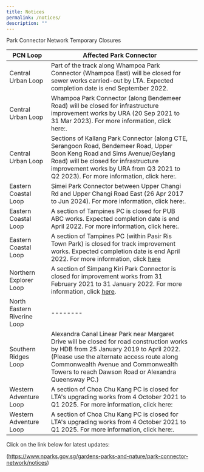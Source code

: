 ```yaml
---
title: Notices
permalink: /notices/
description: ""
---
```

Park Connector Network Temporary Closures


| PCN Loop | Affected Park Connector | |
| -------- | -------- | -------- |
| Central Urban Loop | Part of the track along Whampoa Park Connector (Whampoa East) will be closed for sewer works carried-out by LTA. Expected completion date is end September 2022.  ||
| Central Urban Loop  | Whampoa Park Connector (along Bendemeer Road) will be closed for infrastructure improvement works by URA (20 Sep 2021 to 31 Mar 2023). For more information, click here:[](https://www.nparks.gov.sg/-/media/nparks-real-content/gardens-parks-and-nature/park-connector-network/whampoa-pc/bishan-to-city-temporary-closure-of-whampoa-pc-notice-until-31-march-2023.pdf).| |
| Central Urban Loop | Sections of Kallang Park Connector (along CTE, Serangoon Road, Bendemeer Road, Upper Boon Keng Road and Sims Avenue/Geylang Road) will be closed for infrastructure improvement works by URA from Q3 2021 to Q2 2023). For more information, click here:[](https://www.nparks.gov.sg/-/media/temporary-closure-of-kallang-pc-notice-until-19-apr-2023-(final).pdf). |  |
| Eastern Coastal Loop |Simei Park Connector between Upper Changi Rd and Upper Changi Road East (26 Apr 2017 to Jun 2024). For more information, click here:[](https://www.nparks.gov.sg/-/media/nparks-real-content/gardens-parks-and-nature/park-connector-network/simei-pc/26-april-simei-pc-closure.pdf). |  |
|Eastern Coastal Loop |A section of Tampines PC is closed for PUB ABC works. Expected completion date is end April 2022. For more information, click here:[](https://www.nparks.gov.sg/-/media/nparks-real-content/gardens-parks-and-nature/park-connector-network/simei-pc/26-april-simei-pc-closure.pdf). |  |
|Eastern Coastal Loop |A section of Tampines PC (within Pasir Ris Town Park) is closed for track improvement works. Expected completion date is end April 2022. For more information, click [here](https://www.nparks.gov.sg/-/media/nparks-real-content/gardens-parks-and-nature/parks-and-nature-reserve/pasir-ris-town-park/closure-notice-to-a-section-of-tampines-park-connector-(within-pasir-ris-town-park).pdf?la=en&hash=51D5E7089A000F6B27D212B077A907761C3B9060) |  |
| Northern Explorer Loop | A section of Simpang Kiri Park Connector is closed for improvement works from 31 February 2021 to 31 January 2022. For more information, click [here](https://www.nparks.gov.sg/-/media/nparks-real-content/gardens-parks-and-nature/park-connector-network/simpang-kiri-pc/notices/simpang-kiri-pcn---phase-3-closure-notice-(ecd-310122).pdf?la=en&hash=43B20128CDD9725C306DCCEC0B937D01CB2AEF9E).|  |
| North Eastern Riverine Loop | -------- | |
| Southern Ridges Loop |Alexandra Canal Linear Park near Margaret Drive will be closed for road construction works by HDB from 25 January 2019 to April 2022. (Please use the alternate access route along Commonwealth Avenue and Commonwealth Towers to reach Dawson Road or Alexandra Queensway PC.) |  |
| Western Adventure Loop |   A section of Choa Chu Kang PC is closed for LTA's upgrading works from 4 October 2021 to Q1 2025. For more information, click here:[](/files/Closure%20of%20CCK%20PCN_Ave%203%20Notice%20until%20Q1%202025.pdf)|  |
| Western Adventure Loop |  A section of Choa Chu Kang PC is closed for LTA's upgrading works from 4 October 2021 to Q1 2025. For more information, click here:[](https://www.nparks.gov.sg/-/media/25-aug-2021-bukit-batok-east-pc-closure-notice_v3.pdf). |  |


Click on the link below for latest updates:

(https://www.nparks.gov.sg/gardens-parks-and-nature/park-connector-network/notices)